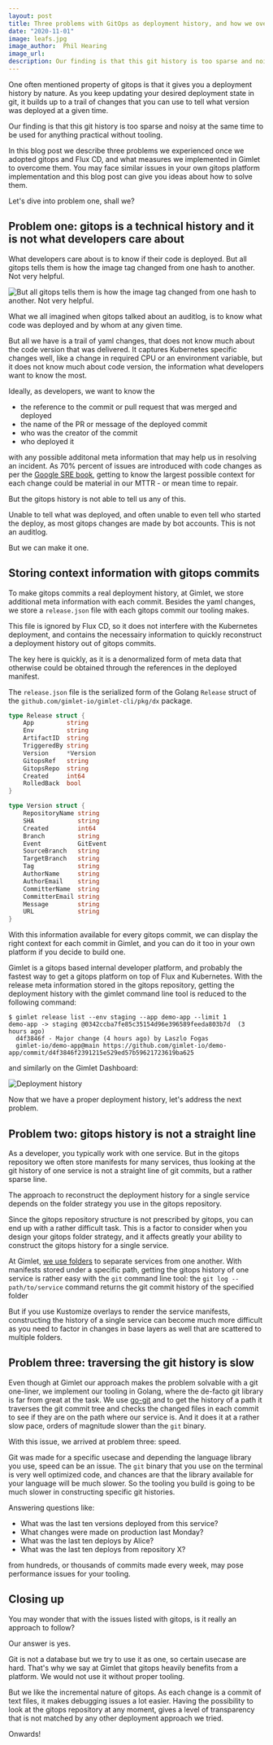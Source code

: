 ```yaml
---
layout: post
title: Three problems with GitOps as deployment history, and how we overcome them
date: "2020-11-01"
image: leafs.jpg
image_author:  Phil Hearing
image_url: 
description: Our finding is that this git history is too sparse and noisy at the same time to be used for anything practical without tooling. In this blog post we describe three problems we experienced once we adopted gitops and Flux CD, and what measures we implemented in Gimlet to overcome them.
---
```


One often mentioned property of gitops is that it gives you a deployment history by nature. As you keep updating your desired deployment state in git, it builds up to a trail of changes that you can use to tell what version was deployed at a given time.

Our finding is that this git history is too sparse and noisy at the same time to be used for anything practical without tooling.

In this blog post we describe three problems we experienced once we adopted gitops and Flux CD, and what measures we implemented in Gimlet to overcome them. You may face similar issues in your own gitops platform implementation and this blog post can give you ideas about how to solve them.

Let's dive into problem one, shall we?

## Problem one: gitops is a technical history and it is not what developers care about

What developers care about is to know if their code is deployed. But all gitops tells them is how the image tag changed from one hash to another. Not very helpful.

![But all gitops tells them is how the image tag changed from one hash to another. Not very helpful.](/image-change.png)

What we all imagined when gitops talked about an auditlog, is to know what code was deployed and by whom at any given time.

But all we have is a trail of yaml changes, that does not know much about the code version that was delivered. It captures Kubernetes specific changes well, like a change in required CPU or an environment variable, but it does not know much about code version, the information what developers want to know the most.

Ideally, as developers, we want to know the
- the reference to the commit or pull request that was merged and deployed
- the name of the PR or message of the deployed commit
- who was the creator of the commit
- who deployed it

with any possible additonal meta information that may help us in resolving an incident. As 70% percent of issues are introduced with code changes as per the [Google SRE book](https://sre.google/sre-book/introduction/), getting to know the largest possible context for each change could be material in our MTTR - or mean time to repair.

But the gitops history is not able to tell us any of this.

Unable to tell what was deployed, and often unable to even tell who started the deploy, as most gitops changes are made by bot accounts. This is not an auditlog.

But we can make it one.

## Storing context information with gitops commits

To make gitops commits a real deployment history, at Gimlet, we store additional meta information with each commit. Besides the yaml changes, we store a `release.json` file with each gitops commit our tooling makes.

This file is ignored by Flux CD, so it does not interfere with the Kubernetes deployment, and contains the necessairy information to quickly reconstruct a deployment history out of gitops commits.

The key here is quickly, as it is a denormalized form of meta data that otherwise could be obtained through the references in the deployed manifest.

The `release.json` file is the serialized form of the Golang `Release` struct of the `github.com/gimlet-io/gimlet-cli/pkg/dx` package.


```go
type Release struct {
	App         string
	Env         string
	ArtifactID  string
	TriggeredBy string
	Version     *Version
	GitopsRef   string
	GitopsRepo  string
	Created     int64
	RolledBack  bool
}

type Version struct {
	RepositoryName string
	SHA            string
	Created        int64
	Branch         string
	Event          GitEvent
	SourceBranch   string
	TargetBranch   string
	Tag            string
	AuthorName     string
	AuthorEmail    string
	CommitterName  string
	CommitterEmail string
	Message        string
	URL            string
}
```

With this information available for every gitops commit, we can display the right context for each commit in Gimlet, and you can do it too in your own platform if you decide to build one.

Gimlet is a gitops based internal developer platform, and probably the fastest way to get a gitops platform on top of Flux and Kubernetes. With the release meta information stored in the gitops repository, getting the deployment history with the gimlet command line tool is reduced to the following command:

```
$ gimlet release list --env staging --app demo-app --limit 1
demo-app -> staging @0342ccba7fe85c35154d96e396589feeda803b7d  (3 hours ago)
  d4f3846f - Major change (4 hours ago) by Laszlo Fogas
  gimlet-io/demo-app@main https://github.com/gimlet-io/demo-app/commit/d4f3846f2391215e529ed57b59621723619ba625
```

and similarly on the Gimlet Dashboard:

![Deployment history](/deployment-history.png)

Now that we have a proper deployment history, let's address the next problem.

## Problem two: gitops history is not a straight line

As a developer, you typically work with one service. But in the gitops repository we often store manifests for many services, thus looking at the git history of one service is not a straight line of git commits, but a rather sparse line.

The approach to reconstruct the deployment history for a single service depends on the folder strategy you use in the gitops repository.

Since the gitops repository structure is not prescribed by gitops, you can end up with a rather difficult task. This is a factor to consider when you design your gitops folder strategy, and it affects greatly your ability to construct the gitops history for a single service.

At Gimlet, [we use folders](/concepts/gitops-conventions) to separate services from one another. With manifests stored under a specific path, getting the gitops history of one service is rather easy with the `git` command line tool: the `git log -- path/to/service` command returns the git commit history of the specified folder

But if you use Kustomize overlays to render the service manifests, constructing the history of a single service can become much more difficult as you need to factor in changes in base layers as well that are scattered to multiple folders.

## Problem three: traversing the git history is slow

Even though at Gimlet our approach makes the problem solvable with a git one-liner, we implement our tooling in Golang, where the de-facto git library is far from great at the task. We use [go-git](https://github.com/go-git/go-git) and to get the history of a path it traverses the git commit tree and checks the changed files in each commit to see if they are on the path where our service is. And it does it at a rather slow pace, orders of magnitude slower than the `git` binary.

With this issue, we arrived at problem three: speed.

Git was made for a specific usecase and depending the language library you use, speed can be an issue. The `git` binary that you use on the terminal is very well optimized code, and chances are that the library available for your language will be much slower. So the tooling you build is going to be much slower in constructing specific git histories.

Answering questions like:
- What was the last ten versions deployed from this service?
- What changes were made on production last Monday?
- What was the last ten deploys by Alice?
- What was the last ten deploys from repository X?

from hundreds, or thousands of commits made every week, may pose performance issues for your tooling.

## Closing up

You may wonder that with the issues listed with gitops, is it really an approach to follow?

Our answer is yes.

Git is not a database but we try to use it as one, so certain usecase are hard. That's why we say at Gimlet that gitops heavily benefits from a platform. We would not use it without proper tooling.

But we like the incremental nature of gitops. As each change is a commit of text files, it makes debugging issues a lot easier. Having the possibility to look at the gitops repository at any moment, gives a level of transparency that is not matched by any other deployment approach we tried.

Onwards!
